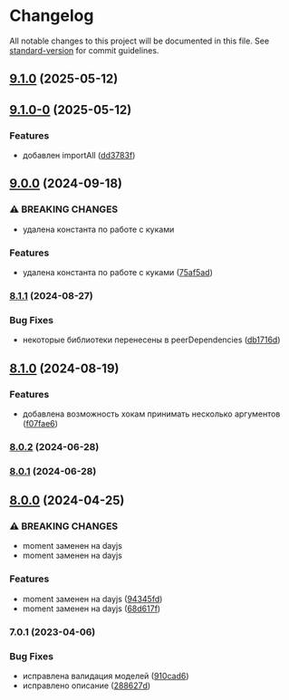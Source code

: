 # Changelog

All notable changes to this project will be documented in this file. See [standard-version](https://github.com/conventional-changelog/standard-version) for commit guidelines.

## [9.1.0](https://github.com/Infomaximum/frontend-utility/compare/v9.1.0-0...v9.1.0) (2025-05-12)

## [9.1.0-0](https://github.com/Infomaximum/frontend-utility/compare/v9.0.0...v9.1.0-0) (2025-05-12)


### Features

* добавлен importAll ([dd3783f](https://github.com/Infomaximum/frontend-utility/commit/dd3783ff9d8e481877b37b2007cf3c7cfacfc057))

## [9.0.0](https://github.com/Infomaximum/frontend-utility/compare/v8.1.1...v9.0.0) (2024-09-18)


### ⚠ BREAKING CHANGES

* удалена константа по работе с куками

### Features

* удалена константа по работе с куками ([75af5ad](https://github.com/Infomaximum/frontend-utility/commit/75af5ad440fc8e45302e543f2022204a40e37c95))

### [8.1.1](https://github.com/Infomaximum/frontend-utility/compare/v8.1.0...v8.1.1) (2024-08-27)


### Bug Fixes

* некоторые библиотеки перенесены в peerDependencies ([db1716d](https://github.com/Infomaximum/frontend-utility/commit/db1716dd6f63427cc17b4155116662db50e2d875))

## [8.1.0](https://github.com/Infomaximum/frontend-utility/compare/v8.0.2...v8.1.0) (2024-08-19)


### Features

* добавлена возможность хокам принимать несколько аргументов ([f07fae6](https://github.com/Infomaximum/frontend-utility/commit/f07fae64264459fb3d1acdbb236540cbe0c00e52))

### [8.0.2](https://github.com/Infomaximum/frontend-utility/compare/v8.0.1...v8.0.2) (2024-06-28)

### [8.0.1](https://github.com/Infomaximum/frontend-utility/compare/v8.0.0...v8.0.1) (2024-06-28)

## [8.0.0](https://github.com/Infomaximum/frontend-utility/compare/v7.0.1...v8.0.0) (2024-04-25)


### ⚠ BREAKING CHANGES

* moment заменен на dayjs
* moment заменен на dayjs

### Features

* moment заменен на dayjs ([94345fd](https://github.com/Infomaximum/frontend-utility/commit/94345fd14a8db441c4acbe1290e802189b4e1cc2))
* moment заменен на dayjs ([68d617f](https://github.com/Infomaximum/frontend-utility/commit/68d617fdc1e0b8076bee73bb2ab103c752b46f70))

### 7.0.1 (2023-04-06)


### Bug Fixes

* исправлена валидация моделей ([910cad6](https://github.com/Infomaximum/frontend-utility/commit/910cad6d3b8367b09681d38f68fae44adae1779a))
* исправлено описание ([288627d](https://github.com/Infomaximum/frontend-utility/commit/288627d283f4d248b37cead8d2dcdb2be16a21a0))

